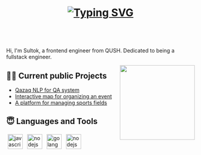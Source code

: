 <h1 align="center">
  
  [![Typing SVG](https://readme-typing-svg.herokuapp.com?font=Fira+Code&pause=1000&width=435&lines=Hello%2C+I'm+Sultaniyar+Quandyq)](https://git.io/typing-svg)
  
</h1>

<br />
<br />

Hi, I'm Sultok, a frontend engineer from QUSH. Dedicated to being a fullstack engineer.

<a href="#"><img align="right" src="https://thumbs.gfycat.com/BaggyAdorableFairybluebird-size_restricted.gif" width="200 " height="200" /></a>

## 🧑‍💻 Current public Projects

- <a href='https://github.com/SultokTheF/QazQA' target='_blank'>Qazaq NLP for QA system</a>
- <a href='https://github.com/SultokTheF/map_picker' target='_blank'>Interactive map for organizing an event</a>
- <a href='https://github.com/SultokTheF/QUSH' target='_blank'>A platform for managing sports fields</a>


## 😇 Languages and Tools

<p>
<img src="https://github.com/blackcater/blackcater/raw/main/images/logo-javascript.svg" height="40" style="vertical-align:down; margin:4px" alt="javascript">
<img src="https://github.com/blackcater/blackcater/raw/main/images/logo-nodejs.svg" height="40" style="vertical-align:down; margin:4px" alt="nodejs">
<img src="https://seeklogo.com/images/D/django-logo-4C5ECF7036-seeklogo.com.png" height="40" style="vertical-align:down; margin:4px" alt="golang">
<img src="https://upload.wikimedia.org/wikipedia/commons/thumb/a/a7/React-icon.svg/2300px-React-icon.svg.png" height="40" style="vertical-align:down; margin:4px" alt="nodejs">
</p>
